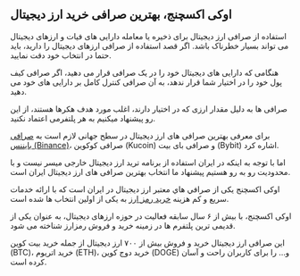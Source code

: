 

## اوکی اکسچنج، بهترین صرافی خرید ارز دیجیتال

استفاده از صرافی ارز دیجیتال برای ذخیره یا معامله دارایی های فیات و ارزهای دیجیتال می تواند بسیار خطرناک باشد. اگر قصد استفاده از صرافی ارزهای دیجیتال را دارید، باید حتما در انتخاب خود دقت نمایید.

هنگامی که دارایی های دیجیتال خود را در یک صرافی قرار می دهید، اگر صرافی کیف پول خود را در اختیار شما قرار ندهد، به آن صرافی کنترل کامل بر دارایی های خود می دهید.

صرافی ها به دلیل مقدار ارزی که در اختیار دارند، اغلب مورد هدف هکرها هستند، از این رو پیشنهاد میکنیم به هر پلتفرمی اعتماد نکنید.

برای معرفی بهترین صرافی های ارز دیجیتال در سطح جهانی لازم است به [صرافی بایننس (Binance)](https://www.binance.com/en-GB)، صرافی کوکوین (Kucoin) و صرافی بای بیت (Bybit) اشاره کرد.


اما با توجه به اینکه در ایران استفاده از برنامه ترید ارز دیجیتال خارجی میسر نیست و با محدودیت رو به رو هستیم پیشنهاد ما انتخاب بهترین صرافی های ارز دیجیتال ایران است.

اوکی اکسچنج یکی از صرافي هاي معتبر ارز ديجيتال در ایران است که با ارائه خدمات سریع و کم هزینه [خرید رمز ارز](https://ok-ex.io/) به یکی از اولین انتخاب ها شده است.

اوکی اکسچنج، با بیش از ۶ سال سابقه فعالیت در حوزه ارزهای دیجیتال، به عنوان یکی از قدیمی ترین پلتفرم ها در زمینه خرید و فروش رمزارز شناخته می شود.

این صرافی ارز دیجیتال خرید و فروش بیش از ۷۰۰ ارز دیجیتال از جمله خرید بیت کوین (BTC)، خرید اتریوم (ETH)، خرید دوج کوین (DOGE) و… را برای کاربران راحت و آسان کرده است.
